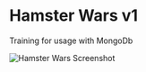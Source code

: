 # Hamster Wars v1
Training for usage with MongoDb

![Hamster Wars Screenshot](https://internetkungen.github.io/hamsterwars/img/HamsterWarsScreen.jpg)
